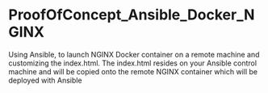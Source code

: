 # ProofOfConcept_Ansible_Docker_NGINX
Using Ansible, to launch NGINX Docker container on a remote machine and customizing the index.html.
The index.html resides on your Ansible control machine and will be copied onto the remote NGINX container which will be deployed with Ansible
